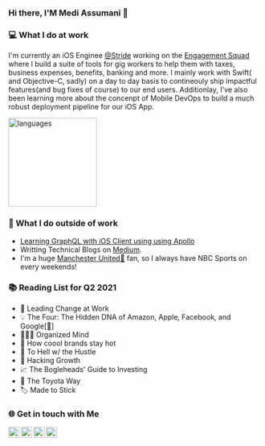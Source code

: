 ### Hi there, I'M Medi Assumani 👋

### 💻 What I do at work

I'm currently an iOS Enginee [@Stride](https://www.stridehealth.com/) working on the [Engagement Squad](https://www.stridehealth.com/tax) where I build a suite of tools for gig workers to help them with taxes, business expenses, benefits, banking and more. I mainly work with Swift( and Objective-C, sadly) on a day to day basis to contineouly ship impactful features(and bug fixes of course) to our end users. Additionlay, I've also been learning more about the concenpt of Mobile DevOps to build a much robust deployment pipeline for our iOS App. 
<p align="left">
<img src="https://github-readme-stats.vercel.app/api/top-langs/?username=MediBoss&layout=compact&show_icons=true&title_color=fff&icon_color=fc8930&text_color=9f9f9f&bg_color=151515" alt="languages" height="176">
</p>

### 📌 What I do outside of work

* [Learning GraphQL with iOS Client using  using Apollo](https://www.apollographql.com/docs/ios/)
* Writting Technical Blogs on [Medium](https://medium.com/@mediassumani49).
* I'm a huge [Manchester United🔴](https://www.google.com/search?q=manchester+united&oq=manche&aqs=chrome.1.69i57j35i39i355j46i67i433j0i67i131i433j46i433j69i60l2j69i65.1588j1j1&sourceid=chrome&ie=UTF-8#sie=t;/m/050fh;2;/m/02_tc;mt;fp;1;;) fan, so I always have NBC Sports on every weekends!

### 📚 Reading List for Q2 2021

*  🔑 Leading Change at Work 
* 💡 The Four: The Hidden DNA of Amazon, Apple, Facebook, and Google[🔄]
* 🧘🏽‍♂️ Organized Mind
* 🥶 How coool brands stay hot
* 🚫 To Hell w/ the Hustle
* 🧬 Hacking Growth
* 📈 The Bogleheads' Guide to Investing
* 📃 The Toyota Way
* 🏷 Made to Stick


### 🌐 Get in touch with Me

  <a href="mediassumani49@gmail.com">
    <img align="left" alt="Medi Assumani | Medium" width="22px" src="https://cdn.iconscout.com/icon/free/png-256/gmail-32-761667.png"/>
  </a>
  <a href="https://medium.com/@mediassumani49">
    <img align="left" alt="Medi Assumani | Medium" width="22px" src="https://cdn.jsdelivr.net/npm/simple-icons@3.12.0/icons/medium.svg" />
  </a>
  <a href="https://www.instagram.com/_mediboss/">
    <img align="left" alt="Medi Assumani | Instagram" width="22px" src="https://cdn.jsdelivr.net/npm/simple-icons@v3/icons/instagram.svg" />
  </a>
  <a href="https://www.linkedin.com/in/medi-assumani/">
     <img align="left" alt="Medi Assumani | LinkedIn" width="22px" src="https://cdn.jsdelivr.net/npm/simple-icons@v3/icons/linkedin.svg" />
  </a>

